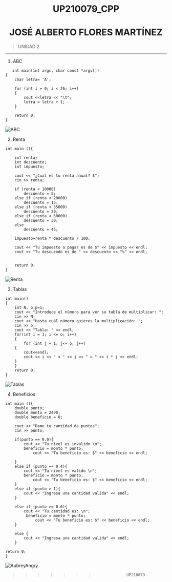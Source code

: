 <center>

# UP210079_CPP
# **JOSÉ ALBERTO FLORES MARTÍNEZ**

</center>

>UNIDAD 2
***  
 1. ABC
```
   int main(int argc, char const *argv[])
{
    char letra= 'A';

    for (int i = 0; i < 26; i++)
    {
        cout <<letra << "\t";
        letra = letra + 1;
    }

    return 0;
}
```
![ABC](./img/ABC.png "ABC")

 2. Renta
```
int main (){

    int renta;
    int descuento;
    int impuesto;

    cout << "¿Cual es tu renta anual? $";
    cin >> renta;
    
    if (renta < 10000)
        descuento = 5;
    else if (renta < 20000)
        descuento = 15;
    else if (renta < 35000)
        descuento = 20;
    else if (renta < 60000)
        descuento = 30;
    else
        descuento = 45;

    impuesto=renta * descuento / 100;
    
    cout << "Tu impuesto a pagar es de $" << impuesto << endl;
    cout << "Tu descuendo es de " << descuento << "%" << endl;


    return 0;
}

```
![Renta](./img/Renta.png "Renta")

 3. Tablas
```
int main()
{
    int N, o,p=1;
    cout << "Introduce el número para ver su tabla de multiplicar: ";
    cin >> N;
    cout << "Hasta cuál número quieres la multiplicación: ";
    cin >> o;
    cout << "Tabla: " << endl;
    for(int i = 1; i <= o; i++)
    {
        for (int j = 1; j<= o; j++)
    {
        cout<<endl;
        cout << i << " x " << j << " = " << i * j << endl;
    }
    }
    return 0;
}

```
![Tablas](./img/Tablas.png "Tablas")

 4. Beneficios
```
int main (){
    double punto;
    double monto = 2400;
    double beneficio = 0;

    cout << "Dame tu cantidad de puntos";
    cin >> punto;

    if(punto == 0.0){
        cout << "Tu nivel es invalido \n";
        beneficio = monto * punto;
            cout << "Tu beneficio es: $" << beneficio << endl;

    }
    else if (punto == 0.4){
        cout << "Tu nivel es valido \n";
        beneficio = monto * punto;
            cout << "Tu beneficio es: $" << beneficio << endl;
    }
    else if (punto > 1){
        cout << "Ingresa una cantidad valida" << endl;
    }

    else if (punto >= 0.6){
        cout << "Tu cantidad es: \n";
         beneficio = monto * punto;
             cout << "Tu beneficio es: $" << beneficio << endl;
    }

    else {
        cout << "Ingresa una cantidad valida" << endl;
    }

return 0;
}

```

</center>

![AubreyAngry](./img/aungry.gif "AubreyAngry")

</center>

>>>>>>>                   UP210079